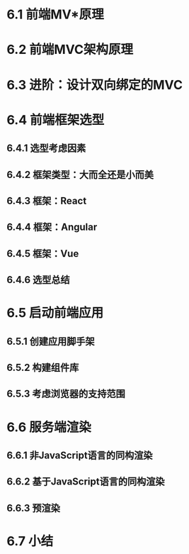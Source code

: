 # 6.1 前端MV\*原理
# 6.2 前端MVC架构原理
# 6.3 进阶：设计双向绑定的MVC
# 6.4 前端框架选型
## 6.4.1 选型考虑因素
## 6.4.2 框架类型：大而全还是小而美
## 6.4.3 框架：React  
## 6.4.4 框架：Angular   
## 6.4.5 框架：Vue   
## 6.4.6 选型总结   
# 6.5 启动前端应用
## 6.5.1 创建应用脚手架   
## 6.5.2 构建组件库   
## 6.5.3 考虑浏览器的支持范围   
# 6.6 服务端渲染
## 6.6.1 非JavaScript语言的同构渲染   
## 6.6.2 基于JavaScript语言的同构渲染   
## 6.6.3 预渲染
# 6.7 小结
